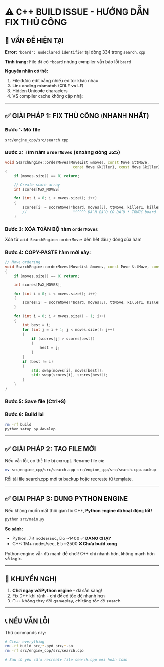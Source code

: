 # ⚠️ C++ BUILD ISSUE - HƯỚNG DẪN FIX THỦ CÔNG

## 🔴 VẤN ĐỀ HIỆN TẠI

**Error:** `'board': undeclared identifier` tại dòng 334 trong `search.cpp`

**Tình trạng:** File đã có `*board` nhưng compiler vẫn báo lỗi `board`

**Nguyên nhân có thể:**

1. File được edit bằng nhiều editor khác nhau
2. Line ending mismatch (CRLF vs LF)
3. Hidden Unicode characters
4. VS compiler cache không cập nhật

---

## ✅ GIẢI PHÁP 1: FIX THỦ CÔNG (NHANH NHẤT)

### **Bước 1: Mở file**

```
src/engine_cpp/src/search.cpp
```

### **Bước 2: Tìm hàm `orderMoves`** (khoảng dòng 325)

```cpp
void SearchEngine::orderMoves(MoveList &moves, const Move &ttMove,
                               const Move &killer1, const Move &killer2, int ply)
{
    if (moves.size() == 0) return;

    // Create score array
    int scores[MAX_MOVES];

    for (int i = 0; i < moves.size(); i++)
    {
        scores[i] = scoreMove(*board, moves[i], ttMove, killer1, killer2);
        //                     ^^^^^^ ĐẢM BẢO CÓ DẤU * TRƯỚC board
    }
```

### **Bước 3: XÓA TOÀN BỘ hàm `orderMoves`**

Xóa từ `void SearchEngine::orderMoves` đến hết dấu `}` đóng của hàm

### **Bước 4: COPY-PASTE hàm mới này:**

```cpp
// Move ordering
void SearchEngine::orderMoves(MoveList &moves, const Move &ttMove, const Move &killer1, const Move &killer2, int ply)
{
    if (moves.size() == 0) return;

    int scores[MAX_MOVES];

    for (int i = 0; i < moves.size(); i++)
    {
        scores[i] = scoreMove(*board, moves[i], ttMove, killer1, killer2);
    }

    for (int i = 0; i < moves.size() - 1; i++)
    {
        int best = i;
        for (int j = i + 1; j < moves.size(); j++)
        {
            if (scores[j] > scores[best])
            {
                best = j;
            }
        }
        if (best != i)
        {
            std::swap(moves[i], moves[best]);
            std::swap(scores[i], scores[best]);
        }
    }
}
```

### **Bước 5: Save file (Ctrl+S)**

### **Bước 6: Build lại**

```bash
rm -rf build
python setup.py develop
```

---

## ✅ GIẢI PHÁP 2: TẠO FILE MỚI

Nếu vẫn lỗi, có thể file bị corrupt. Rename file cũ:

```bash
mv src/engine_cpp/src/search.cpp src/engine_cpp/src/search.cpp.backup
```

Rồi tải file search.cpp mới từ backup hoặc recreate từ template.

---

## ✅ GIẢI PHÁP 3: DÙNG PYTHON ENGINE

Nếu không muốn mất thời gian fix C++, **Python engine đã hoạt động tốt!**

```bash
python src/main.py
```

**So sánh:**

- Python: 7K nodes/sec, Elo ~1400 ✅ **ĐANG CHẠY**
- C++: 1M+ nodes/sec, Elo ~2500 ❌ **Chưa build xong**

Python engine vẫn đủ mạnh để chơi! C++ chỉ nhanh hơn, không mạnh hơn về logic.

---

## 🎯 KHUYẾN NGHỊ

1. **Chơi ngay với Python engine** - đã sẵn sàng!
2. Fix C++ khi rảnh - chỉ để có tốc độ nhanh hơn
3. C++ không thay đổi gameplay, chỉ tăng tốc độ search

---

## 📞 NẾU VẪN LỖI

Thử commands này:

```bash
# Clean everything
rm -rf build src/*.pyd src/*.so
rm -rf src/engine_cpp/src/search.cpp

# Sau đó yêu cầu recreate file search.cpp mới hoàn toàn
```
